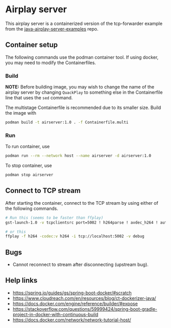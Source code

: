 # Airplay server

This airplay server is a containerized version of the tcp-forwarder example
from the [java-airplay-server-examples](https://github.com/serezhka/java-airplay-server-examples)
repo.

## Container setup

The following commands use the podman container tool. If using docker, you may
need to modify the Containerfiles.

### Build

**NOTE:** Before building image, you may wish to change the name of the airplay
server by changing `QuackPlay` to something else in the Containerfile line that
uses the `sed` command.

The multistage Containerfile is recommended due to its smaller size. Build the
image with

```sh
podman build -t airserver:1.0 . -f Containerfile.multi
```

### Run

To run container, use

```sh
podman run --rm --network host --name airserver -d airserver:1.0
```

To stop container, use

```sh
podman stop airserver
```

## Connect to TCP stream

After starting the container, connect to the TCP stream by using either of the
following commands.

```sh
# Run this (seems to be faster than ffplay)
gst-launch-1.0 -v tcpclientsrc port=5002 ! h264parse ! avdec_h264 ! autovideosink

# or this
ffplay -f h264 -codec:v h264 -i tcp://localhost:5002 -v debug
```

## Bugs

- Cannot reconnect to stream after disconnecting (upstream bug).

## Help links

- https://spring.io/guides/gs/spring-boot-docker/#scratch
- https://www.cloudreach.com/en/resources/blog/ct-dockerizer-java/
- https://docs.docker.com/engine/reference/builder/#expose
- https://stackoverflow.com/questions/59999424/spring-boot-gradle-project-in-docker-with-continuous-build
- https://docs.docker.com/network/network-tutorial-host/
